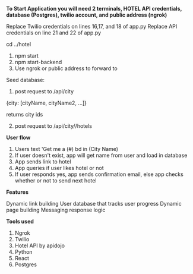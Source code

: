 **To Start Application you will need 2 terminals, HOTEL API credentials, database (Postgres), twilio account, and public address (ngrok)**

Replace Twilio credentials on lines 16,17, and 18 of app.py
Replace API credentials on line 21 and 22 of app.py


cd ../hotel

1. npm start
2. npm start-backend
3. Use ngrok or public address to forward to

Seed database:

1. post request to /api/city

{city: [cityName, cityName2, ...]}

returns city ids

2. post request to /api/city/<city-id>/hotels


**User flow**

1. Users text 'Get me a (#) bd in (City Name)
2. If user doesn't exist, app will get name from user and load in database
3. App sends link to hotel
4. App queries if user likes hotel or not
5. If user responds yes, app sends confirmation email, else app checks whether or not to send next hotel

**Features**

Dynamic link building
User database that tracks user progress
Dynamic page building
Messaging response logic


**Tools used**

1. Ngrok
2. Twilio
3. Hotel API by apidojo
4. Python
5. React
6. Postgres



